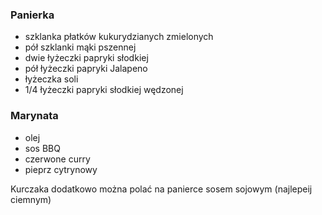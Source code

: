 ### Panierka
* szklanka płatków kukurydzianych zmielonych
* pół szklanki mąki pszennej
* dwie łyżeczki papryki słodkiej
* pół łyżeczki papryki Jalapeno
* łyżeczka soli
* 1/4 łyżeczki papryki słodkiej wędzonej

### Marynata
* olej
* sos BBQ
* czerwone curry
* pieprz cytrynowy

Kurczaka dodatkowo można polać na panierce sosem sojowym (najlepeij ciemnym)
